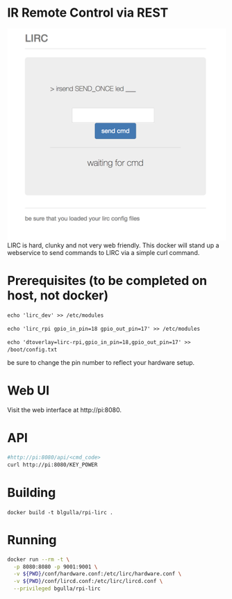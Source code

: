 # IR Remote Control via REST 
![Screenshot](https://github.com/bgulla/hypriot-lirc/blob/master/img/screenshot.png?raw=true)
LIRC is hard, clunky and not very web friendly. This docker will stand up a webservice to send commands to LIRC via a simple curl command. 

# Prerequisites (to be completed on host, not docker)
```echo 'lirc_dev' >> /etc/modules ```

```echo 'lirc_rpi gpio_in_pin=18 gpio_out_pin=17' >> /etc/modules ```

```echo 'dtoverlay=lirc-rpi,gpio_in_pin=18,gpio_out_pin=17' >> /boot/config.txt```

be sure to change the pin number to reflect your hardware setup.




# Web UI 
Visit the web interface at http://pi:8080. 
# API
```bash
#http://pi:8080/api/<cmd_code>
curl http://pi:8080/KEY_POWER
```
# Building
```docker build -t blgulla/rpi-lirc .```

# Running
```bash
docker run --rm -t \
  -p 8080:8080 -p 9001:9001 \
  -v ${PWD}/conf/hardware.conf:/etc/lirc/hardware.conf \
  -v ${PWD}/conf/lircd.conf:/etc/lirc/lircd.conf \
  --privileged bgulla/rpi-lirc
```

